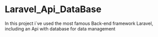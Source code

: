 # Laravel_Api_DataBase
 In this project i`ve used the most famous Back-end framework Laravel, including an Api with database for data management
